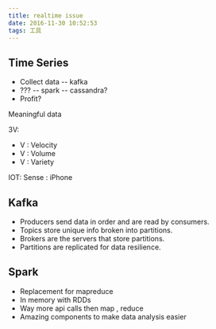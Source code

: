 ```yaml
---
title: realtime issue
date: 2016-11-30 10:52:53
tags: 工具
---
```


## Time Series
  * Collect data -- kafka
  * ??? -- spark -- cassandra?
  * Profit? 

Meaningful data

3V:
  * V : Velocity
  * V : Volume
  * V : Variety

IOT: Sense : iPhone

## Kafka
 * Producers send data in order and are read by consumers.
 * Topics store unique info broken into partitions.
 * Brokers are the servers that store partitions.
 * Partitions are replicated for data resilience.


## Spark
 * Replacement for mapreduce
 * In memory with RDDs
 * Way more api calls then map , reduce
 * Amazing components to make data analysis easier